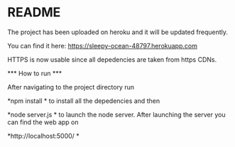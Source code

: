 # README #

The project has been uploaded on heroku and it will be updated frequently. 

You can find it here:
https://sleepy-ocean-48797.herokuapp.com

HTTPS is now usable since all depedencies are taken from https CDNs. 

*** How to run ***

After navigating to the project directory run

*npm install
*
to install all the depedencies and then 

*node server.js
*
to launch the node server.
After launching the server you can find the web app on

*http://localhost:5000/
*